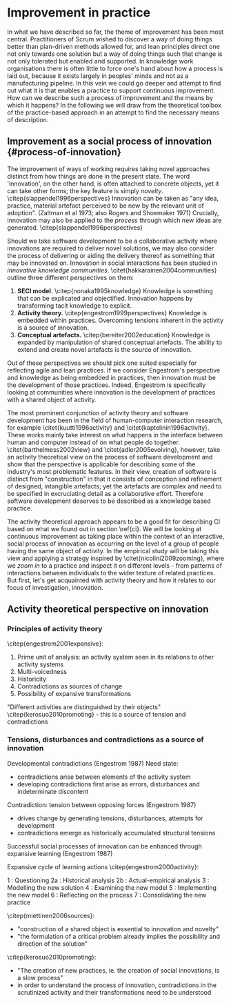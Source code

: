 
# Improvement in practice

In what we have described so far, the theme of improvement has been most central. Practitioners of Scrum wished to discover a way of doing things better than plan-driven methods allowed for, and lean principles direct one not only towards one solution but a way of doing things such that change is not only tolerated but enabled and supported. In knowledge work organisations there is often little to force one's hand about how a process is laid out, because it exists largely in peoples' minds and not as a manufacturing pipeline. In this vein we could go deeper and attempt to find out what it is that enables a practice to support continuous improvement. How can we describe such a process of improvement and the means by which it happens? In the following we will draw from the theoretical toolbox of the practice-based approach in an attempt to find the necessary means of description.

## Improvement as a social process of innovation {#process-of-innovation}

The improvement of ways of working requires taking novel approaches distinct from how things are done in the present state. The word 'innovation', on the other hand, is often attached to concrete objects, yet it can take other forms; the key feature is simply *novelty*. \citep{slappendel1996perspectives} Innovation can be taken as "any idea, practice, material artefact perceived to be new by the relevant unit of adoption". <!-- FIXME: Sources --> (Zaltman et al 1973; also Rogers and Shoemaker 1971) Crucially, innovation may also be applied to the *process* through which new ideas are generated. \citep{slappendel1996perspectives}

<!--
- This characterisation of continuous improvement as *continuous innovation*, where the focus is on learning and knowledge management, is not a new one. \citet{boer2003continuous} observe that the field of research has been migrating towards that direction from the earlier *kaizen* or "shop floor CI" approach focused perspective.
-->

Should we take software development to be a collaborative activity where innovations are required to deliver novel solutions, we may also consider the process of delivering or aiding the delivery thereof as something that may be innovated on. Innovation in social interactions has been studied in *innovative knowledge communities*. \citet{hakkarainen2004communities} outline three different perspectives on them:

1. **SECI model.** \citep{nonaka1995knowledge} Knowledge is something that can be explicated and objectified. Innovation happens by transforming tacit knowledge to explicit.
2. **Activity theory.** \citep{engestrom1999perspectives} Knowledge is embedded within practices. Overcoming tensions inherent in the activity is a source of innovation.
3. **Conceptual artefacts.** \citep{bereiter2002education} Knowledge is expanded by manipulation of shared conceptual artefacts. The ability to extend and create novel artefacts is the source of innovation.

Out of these perspectives we should pick one suited especially for reflecting agile and lean practices. If we consider Engestrom's perspective and knowledge as being embedded in practices, then innovation must be the development of those practices. Indeed, Engestrom is specifically looking at communities where innovation is the development of practices with a shared object of activity.

The most prominent conjunction of activity theory and software development has been in the field of human-computer interaction research, for example \citet{kuutti1996activity} and \citet{kaptelinin1996activity}. These works mainly take interest on what happens in the interface between human and computer instead of on what people do together. \citet{barthelmess2002view} and \citet{adler2005evolving}, however, take an activity theoretical view on the process of software development and show that the perspective is applicable for describing some of the industry's most problematic features. In their view, creation of software is distinct from "construction" in that it consists of conception and refinement of designed, intangible artefacts; yet the artefacts are complex and need to be specified in excruciating detail as a collaborative effort. Therefore software development deserves to be described as a knowledge based practice.

The activity theoretical approach appears to be a good fit for describing CI based on what we found out in section \ref{ci}. We will be looking at continuous improvement as taking place within the context of an interactive, social process of innovation as occurring on the level of a group of people having the same object of activity. In the empirical study will be taking this view and applying a strategy inspired by \citet{nicolini2009zooming}, where we *zoom in* to a practice and inspect it on different levels - from patterns of interactions between individuals to the wider texture of related practices. But first, let's get acquainted with activity theory and how it relates to our focus of investigation, innovation.

## Activity theoretical perspective on innovation

### Principles of activity theory

\citep{engestrom2001expansive}:

1. Prime unit of analysis: an activity system seen in its relations to other activity systems
2. Multi-voicedness
3. Historicity
4. Contradictions as sources of change
5. Possibility of expansive transformations

"Different activities are distinguished by their objects" \citep{kerosuo2010promoting} - this is a source of tension and contradictions




### Tensions, disturbances and contradictions as a source of innovation

Developmental contradictions (Engestrom 1987) Need state:

- contradictions arise between elements of the activity system
- developing contradictions first arise as errors, disturbances and indeterminate discontent

Contradiction: tension between opposing forces (Engestrom 1987)

- drives change by generating tensions, disturbances, attempts for development
- contradictions emerge as historically accumulated structural tensions

Successful social processes of innovation can be enhanced through expansive learning (Engestrom 1987)

Expansive cycle of learning actions \citep{engestrom2000activity}:

1
:   Questioning
2a
:   Historical analysis
2b
:   Actual-empirical analysis
3
:   Modelling the new solution
4
:   Examining the new model
5
:   Implementing the new model
6
:   Reflecting on the process
7
:   Consolidating the new practice

\citep{miettinen2006sources}:

- "construction of a shared object is essential to innovation and novelty"
- "the formulation of a critical problem already implies the possibility and direction of the solution"

\citep{kerosuo2010promoting}:

- "The creation of new practices, ie. the creation of social innovations, is a slow process"
- in order to understand the process of innovation, contradictions in the scrutinized activity and their transformations need to be understood
